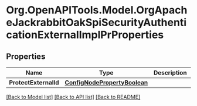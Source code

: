 # Org.OpenAPITools.Model.OrgApacheJackrabbitOakSpiSecurityAuthenticationExternalImplPrProperties
## Properties

Name | Type | Description | Notes
------------ | ------------- | ------------- | -------------
**ProtectExternalId** | [**ConfigNodePropertyBoolean**](ConfigNodePropertyBoolean.md) |  | [optional] 

[[Back to Model list]](../README.md#documentation-for-models) [[Back to API list]](../README.md#documentation-for-api-endpoints) [[Back to README]](../README.md)

